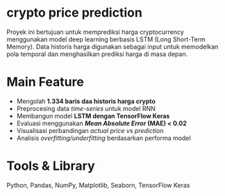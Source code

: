 # crypto price prediction
Proyek ini bertujuan untuk memprediksi harga cryptocurrency menggunakan model deep learning berbasis LSTM (Long Short-Term Memory). Data historis harga digunakan sebagai input untuk memodelkan pola temporal dan menghasilkan prediksi harga di masa depan.

# Main Feature
* Mengolah **1.334 baris daa historis harga crypto**
* Preprocesing data *time-series* untuk model RNN
* Membangun model **LSTM dengan TensorFlow Keras**
* Evaluasi menggunakan ***Mean Absolute Error* (MAE) < 0.02**
* Visualisasi perbandingan *actual price vs prediction*
* Analisis *overfitting/underfitting* berdasarkan performa model

# Tools & Library
Python, Pandas, NumPy, Matplotlib, Seaborn, TensorFlow Keras
